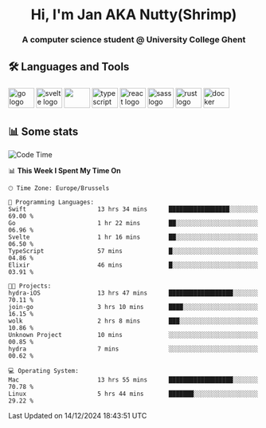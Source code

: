 <h1 align="center">Hi, I'm Jan AKA Nutty(Shrimp)</h1>
<h3 align="center">A computer science student @ University College Ghent</h3>

<h2 align="left">🛠️ Languages and Tools</h2>

###

<div align="left">
  <img src="https://cdn.jsdelivr.net/gh/devicons/devicon/icons/go/go-original.svg" height="40" width="52" alt="go logo"  />
  <img src="https://cdn.jsdelivr.net/gh/devicons/devicon@latest/icons/svelte/svelte-original.svg"  height="40" width="52" alt="svelte logo" />
  <img src="https://cdn.jsdelivr.net/gh/devicons/devicon@latest/icons/tailwindcss/tailwindcss-original.svg" height="40" width="52" />
  <img src="https://cdn.jsdelivr.net/gh/devicons/devicon/icons/typescript/typescript-original.svg" height="40" width="52" alt="typescript logo"  />
  <img src="https://cdn.jsdelivr.net/gh/devicons/devicon/icons/react/react-original.svg" height="40" width="52" alt="react logo"  />
  <img src="https://cdn.jsdelivr.net/gh/devicons/devicon/icons/sass/sass-original.svg" height="40" width="52" alt="sass logo"  />
  <img src="https://cdn.jsdelivr.net/gh/devicons/devicon@latest/icons/rust/rust-original.svg" height="40" width="52" alt="rust logo" />
  <img src="https://cdn.jsdelivr.net/gh/devicons/devicon/icons/docker/docker-original.svg" height="40" width="52" alt="docker logo"  />
</div>

<h2>📊 Some stats</h2>

<!--START_SECTION:waka-->
![Code Time](http://img.shields.io/badge/Code%20Time-5%2C339%20hrs%2017%20mins-blue)

📊 **This Week I Spent My Time On** 

```text
🕑︎ Time Zone: Europe/Brussels

💬 Programming Languages: 
Swift                    13 hrs 34 mins      █████████████████░░░░░░░░   69.00 % 
Go                       1 hr 22 mins        ██░░░░░░░░░░░░░░░░░░░░░░░   06.96 % 
Svelte                   1 hr 16 mins        ██░░░░░░░░░░░░░░░░░░░░░░░   06.50 % 
TypeScript               57 mins             █░░░░░░░░░░░░░░░░░░░░░░░░   04.86 % 
Elixir                   46 mins             █░░░░░░░░░░░░░░░░░░░░░░░░   03.91 % 

🐱‍💻 Projects: 
hydra-iOS                13 hrs 47 mins      ██████████████████░░░░░░░   70.11 % 
join-go                  3 hrs 10 mins       ████░░░░░░░░░░░░░░░░░░░░░   16.15 % 
wolk                     2 hrs 8 mins        ███░░░░░░░░░░░░░░░░░░░░░░   10.86 % 
Unknown Project          10 mins             ░░░░░░░░░░░░░░░░░░░░░░░░░   00.85 % 
hydra                    7 mins              ░░░░░░░░░░░░░░░░░░░░░░░░░   00.62 % 

💻 Operating System: 
Mac                      13 hrs 55 mins      ██████████████████░░░░░░░   70.78 % 
Linux                    5 hrs 44 mins       ███████░░░░░░░░░░░░░░░░░░   29.22 % 
```


 Last Updated on 14/12/2024 18:43:51 UTC
<!--END_SECTION:waka-->
